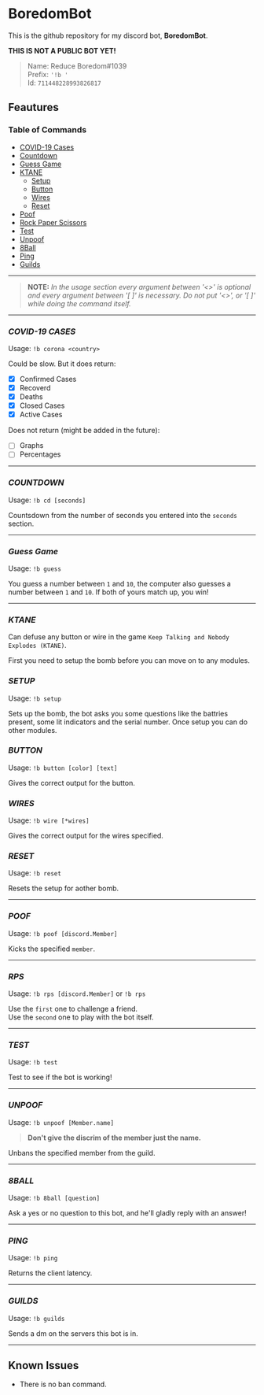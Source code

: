 # BoredomBot

This is the github repository for my discord bot, **BoredomBot**.

**THIS IS NOT A PUBLIC BOT YET!**

> Name: Reduce Boredom#1039 <br>
  Prefix: `'!b '` <br>
  Id: `711448228993826817` 

## Feautures

### **Table of Commands**


- [COVID-19 Cases](https://github.com/BrimCap/BoredomBot#covid-19-cases)
- [Countdown](https://github.com/BrimCap/BoredomBot#countdown)
- [Guess Game](https://github.com/BrimCap/BoredomBot#guess-game)
- [KTANE](https://github.com/BrimCap/BoredomBot#ktane)
  - [Setup](https://github.com/BrimCap/BoredomBot#setup)
  - [Button](https://github.com/BrimCap/BoredomBot#button)
  - [Wires](https://github.com/BrimCap/BoredomBot#wires)
  - [Reset](https://github.com/BrimCap/BoredomBot#reset)
- [Poof](https://github.com/BrimCap/BoredomBot#poof)
- [Rock Paper Scissors](https://github.com/BrimCap/BoredomBot#rps)
- [Test](https://github.com/BrimCap/BoredomBot#test)
- [Unpoof](https://github.com/BrimCap/BoredomBot#unpoof)
- [8Ball](https://github.com/BrimCap/BoredomBot#8ball)
- [Ping](https://github.com/BrimCap/BoredomBot#ping)
- [Guilds](https://github.com/BrimCap/BoredomBot#guilds)

---
  
> **NOTE:** *In the usage section every argument between '<>' is optional and every argument between '[ ]' is necessary. Do not put '<>', or '[ ]' while doing the command itself.*

---
  
### ***COVID-19 CASES***

Usage: `!b corona <country>`

Could be slow. But it does return:

- [x] Confirmed Cases
- [x] Recoverd
- [x] Deaths
- [x] Closed Cases
- [x] Active Cases 

Does not return (might be added in the future):

- [ ] Graphs
- [ ] Percentages

---

### ***COUNTDOWN***

Usage: `!b cd [seconds]`

Countsdown from the number of seconds you entered into the `seconds` section.

---

### ***Guess Game***

Usage: `!b guess`

You guess a number between `1` and `10`, the computer also guesses a number between `1` and `10`. If both of yours match up, you win!

---

### ***KTANE***

Can defuse any button or wire in the game `Keep Talking and Nobody Explodes (KTANE)`. 

First you need to setup the bomb before you can move on to any modules.

### *SETUP*

Usage: `!b setup`

Sets up the bomb, the bot asks you some questions like the battries present, some lit indicators and the serial number. Once setup you can do other modules.

### *BUTTON*

Usage: `!b button [color] [text]`

Gives the correct output for the button.

### *WIRES*

Usage: `!b wire [*wires]`

Gives the correct output for the wires specified.

### *RESET*

Usage: `!b reset`

Resets the setup for aother bomb.

---

### ***POOF***

Usage: `!b poof [discord.Member]`

Kicks the specified `member`.

---

### ***RPS***

Usage: `!b rps [discord.Member]` or `!b rps`

Use the `first` one to challenge a friend. <br>
Use the `second` one to play with the bot itself.

---

### ***TEST***

Usage: `!b test`

Test to see if the bot is working!

---

### ***UNPOOF***

Usage: `!b unpoof [Member.name]`

>**Don't give the discrim of the member just the name.** 

Unbans the specified member from the guild.

---

### ***8BALL***

Usage: `!b 8ball [question]`

Ask a yes or no question to this bot, and he'll gladly reply with an answer!

---

### ***PING***

Usage: `!b ping`

Returns the client latency.

---

### ***GUILDS***

Usage: `!b guilds`

Sends a dm on the servers this bot is in.

---

## Known Issues

- There is no ban command.